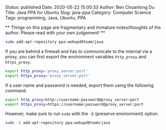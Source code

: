 Status: published
Date: 2020-05-22 15:00:33
Author: Ben Chuanlong Du
Title: Java PPA for Ubuntu
Slug: java-ppa
Category: Computer Science
Tags: programming, Java, Ubuntu, PPA

**
Things on this page are
fragmentary and immature notes/thoughts of the author.
Please read with your own judgement!
**

```bash
sudo add-apt-repository ppa:webupd8team/java
```
If you are behind a firewall and has to communicate to the internal via a proxy,
you can first export the environment vairables `http_proxy` and `https_proxy`.
```bash
export http_proxy='proxy_server:port'
export https_proxy='proxy_server:port'
```
If a user name and password is needed, 
export them using the following command.
```bash
export http_proxy=http://username:password@proxy_server:port
export https_proxy=https://username:password@proxy_server:port
```
However, make sure to run `sudo` with the `-E` (preserve environment) option.
```bash
sudo -E add-apt-repository ppa:webupd8team/java
```
